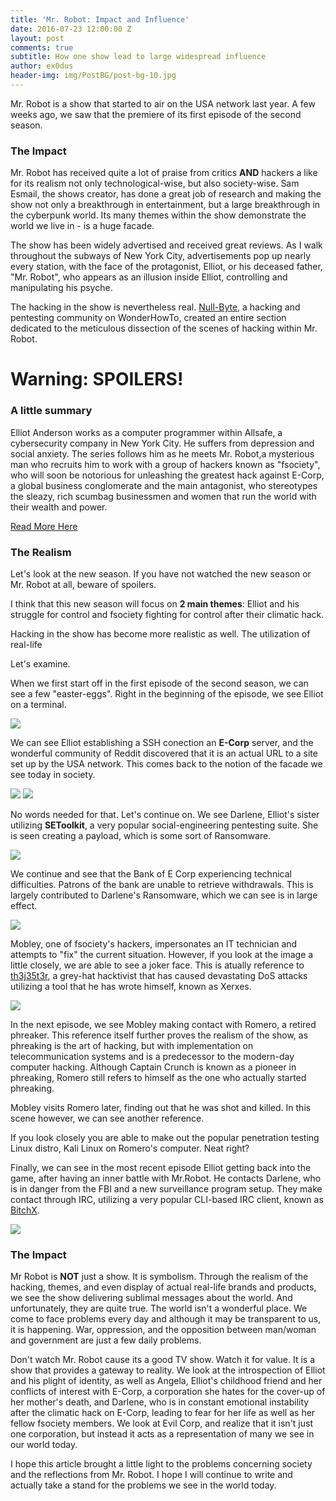 ```yaml
---
title: 'Mr. Robot: Impact and Influence'
date: 2016-07-23 12:00:00 Z
layout: post
comments: true
subtitle: How one show lead to large widespread influence
author: ex0dus
header-img: img/PostBG/post-bg-10.jpg
---
```


Mr. Robot is a show that started to air on the USA network last year. A few weeks ago, we saw that the premiere of its first episode of the second season.

### The Impact

Mr. Robot has received quite a lot of praise from critics __AND__ hackers a like for its realism not only technological-wise, but also society-wise. Sam Esmail, the shows creator, has done a great job of research and making the show not only a breakthrough in entertainment, but a large breakthrough in the cyberpunk world. Its many themes within the show demonstrate the world we live in - is a huge facade.

The show has been widely advertised and received great reviews. As I walk throughout the subways of New York City, advertisements pop up nearly every station, with the face of the protagonist, Elliot, or his deceased father, "Mr. Robot", who appears as an illusion inside Elliot, controlling and manipulating his psyche.

The hacking in the show is nevertheless real. [Null-Byte](http://null-byte.wonderhowto.com/how-to/mr-robot-hacks/), a hacking and pentesting community on WonderHowTo, created an entire section dedicated to the meticulous dissection of the scenes of hacking within Mr. Robot.

# Warning: SPOILERS!

### A little summary

Elliot Anderson works as a computer programmer within Allsafe, a cybersecurity company in New York City. He suffers from depression and social anxiety. The series follows him as he meets Mr. Robot,a mysterious man who recruits him to work with a group of hackers known as "fsociety", who will soon be notorious for unleashing the greatest hack against E-Corp, a global business conglomerate and the main antagonist, who stereotypes the sleazy, rich scumbag businessmen and women that run the world with their wealth and power.

[Read More Here](https://en.wikipedia.org/wiki/Mr._Robot_%28TV_series%29)

### The Realism

Let's look at the new season. If you have not watched the new season or Mr. Robot at all, beware of spoilers.

I think that this new season will focus on __2 main themes__: Elliot and his struggle for control and fsociety fighting for control after their climatic hack.

Hacking in the show has become more realistic as well. The utilization of real-life

Let's examine.

When we first start off in the first episode of the second season, we can see a few "easter-eggs". Right in the beginning of the episode, we see Elliot on a terminal.

![](https://i.imgur.com/mSNhVV1.jpg)

We can see Elliot establishing a SSH conection an __E-Corp__ server, and the wonderful community of Reddit discovered that it is an actual URL to a site set up by the USA network. This comes back to the notion of the facade we see today in society.

![](https://i.imgur.com/GYi5s1y.png)
![](http://imgur.com/GOwj2ax.png)

No words needed for that. Let's continue on. We see Darlene, Elliot's sister utilizing __SEToolkit__, a very popular social-engineering pentesting suite. She is seen creating a payload, which is some sort of Ransomware.

![](https://i.imgur.com/AkJGsQO.jpg)

We continue and see that the Bank of E Corp experiencing technical difficulties. Patrons of the bank are unable to retrieve withdrawals. This is largely contributed to Darlene's Ransomware, which we can see is in large effect.

![](http://imgur.com/PYCjdOT.png)

Mobley, one of fsociety's hackers, impersonates an IT technician and attempts to "fix" the current situation. However, if you look at the image a little closely, we are able to see a joker face. This is atually reference to [th3j35t3r](https://en.wikipedia.org/wiki/The_Jester_%28hacktivist%29), a grey-hat hacktivist that has caused devastating DoS attacks utilizing a tool that he has wrote himself, known as Xerxes.

![](http://imgur.com/uo8GuiL.png)

In the next episode, we see Mobley making contact with Romero, a retired phreaker. This reference itself further proves the realism of the show, as phreaking is the art of hacking, but with implementation on telecommunication systems and is a predecessor to the modern-day computer hacking. Although Captain Crunch is known as a pioneer in phreaking, Romero still refers to himself as the one who actually started phreaking.

Mobley visits Romero later, finding out that he was shot and killed. In this scene however, we can see another reference.

If you look closely you are able to make out the popular penetration testing Linux distro, Kali Linux on Romero's computer. Neat right?

Finally, we can see in the most recent episode Elliot getting back into the game, after having an inner battle with Mr.Robot. He contacts Darlene, who is in danger from the FBI and a new surveillance program setup. They make contact through IRC, utilizing a very popular CLI-based IRC client, known as [BitchX](http://www.bitchx.com/).

![](http://imgur.com/sWwLnZW.png)

### The Impact

Mr Robot is __NOT__ just a show. It is symbolism. Through the realism of the hacking, themes, and even display of actual real-life brands and products, we see the show delivering sublimal messages about the world. And unfortunately, they are quite true. The world isn't a wonderful place. We come to face problems every day and although it may be transparent to us, it is happening. War, oppression, and the opposition between man/woman and government are just a few daily problems.

 Don't watch Mr. Robot cause its a good TV show. Watch it for value. It is a show that provides a gateway to reality. We look at the introspection of Elliot and his plight of identity, as well as Angela, Elliot's childhood friend and her conflicts of interest with E-Corp, a corporation she hates for the cover-up of her mother's death, and Darlene, who is in constant emotional instability after the climatic hack on E-Corp, leading to fear for her life as well as her fellow fsociety members. We look at Evil Corp, and realize that it isn't just one corporation, but instead it acts as a representation of many we see in our world today.

I hope this article brought a little light to the problems concerning society and the reflections from Mr. Robot. I hope I will continue to write and actually take a stand for the problems we see in the world today.
